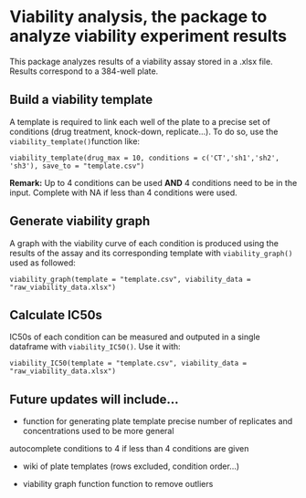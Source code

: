 # Viability analysis, the package to analyze viability experiment results
This package analyzes results of a viability assay stored in a .xlsx file. Results correspond to a 384-well plate.

## Build a viability template
A template is required to link each well of the plate to a precise set of conditions (drug treatment, knock-down, replicate...).
To do so, use the `viability_template()`function like:

```
viability_template(drug_max = 10, conditions = c('CT','sh1','sh2', 'sh3'), save_to = "template.csv")
```
__Remark:__ Up to 4 conditions can be used __AND__ 4 conditions need to be in the input.
Complete with NA if less than 4 conditions were used.


## Generate viability graph
A graph with the viability curve of each condition is produced using the results
of the assay and its corresponding template with `viability_graph()` used as followed:

```
viability_graph(template = "template.csv", viability_data = "raw_viability_data.xlsx")
```

## Calculate IC50s
IC50s of each condition can be measured and outputed in a single dataframe with `viability_IC50()`. Use it with:

```
viability_IC50(template = "template.csv", viability_data = "raw_viability_data.xlsx")
```


## Future updates will include...
- function for generating plate template
precise number of replicates and concentrations used to be more general

autocomplete conditions to 4 if less than 4 conditions are given


- wiki of plate templates (rows excluded, condition order...)

- viability graph function
function to remove outliers

